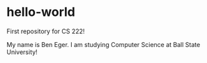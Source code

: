 # hello-world
First repository for CS 222!

My name is Ben Eger. I am studying Computer Science at Ball State University!
